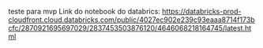 teste para mvp
Link do notebook do databrics: https://databricks-prod-cloudfront.cloud.databricks.com/public/4027ec902e239c93eaaa8714f173bcfc/2870921695697029/2837453503876120/4646068218164745/latest.html
